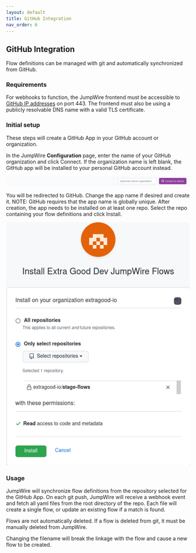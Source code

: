 ```yaml
---
layout: default
title: GitHub Integration
nav_order: 6
---
```


## GitHub Integration

Flow definitions can be managed with git and automatically synchronized from GitHub.

### Requirements

For webhooks to function, the JumpWire frontend must be accessible to [GitHub IP addresses](https://docs.github.com/en/authentication/keeping-your-account-and-data-secure/about-githubs-ip-addresses) on port 443. The frontend must also be using a publicly resolvable DNS name with a valid TLS certificate.

### Initial setup

These steps will create a GitHub App in your GitHub account or organization.

In the JumpWire **Configuration** page, enter the name of your GitHub organization and click Connect. If the organization name is left blank, the GitHub app will be installed to your personal GitHub account instead.

![](assets/images/github-configuration.png)

You will be redirected to GitHub. Change the app name if desired and create it. NOTE: GitHub requires that the app name is globally unique. After creation, the app needs to be installed on at least one repo. Select the repo containing your flow definitions and click Install.

![](assets/images/github-repo-installation.png)

### Usage

JumpWire will synchronize flow definitions from the repository selected for the GitHub App. On each git push, JumpWire will receive a webhook event and fetch all yaml files from the root directory of the repo. Each file will create a single flow, or update an existing flow if a match is found.

Flows are not automatically deleted. If a flow is deleted from git, it must be manually deleted from JumpWire.

Changing the filename will break the linkage with the flow and cause a new flow to be created.
